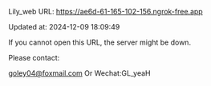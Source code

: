 Lily_web URL: https://ae6d-61-165-102-156.ngrok-free.app

Updated at: 2024-12-09 18:09:49

If you cannot open this URL, the server might be down.

Please contact: 

goley04@foxmail.com Or Wechat:GL_yeaH
